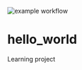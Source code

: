 ![example workflow](https://github.com/marnoldch/hello_world/actions/workflows/c-cpp.yml/badge.svg)

# hello_world
Learning project

